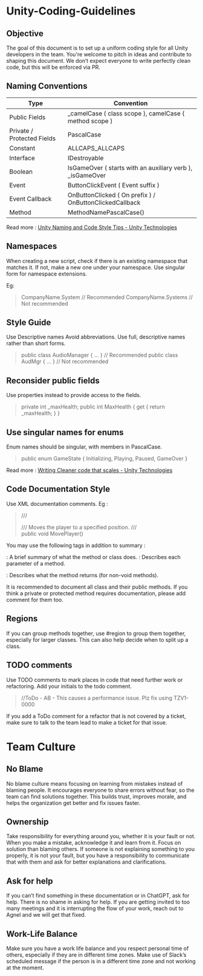 # Unity-Coding-Guidelines

## Objective
The goal of this document is to set up a uniform coding style for all Unity developers in the team. You're welcome to pitch in ideas and contribute to shaping this document. We don’t expect everyone to write perfectly clean code, but this will be enforced via PR. 

## Naming Conventions
 
| Type | Convention | 
|----------|----------|
| Public Fields    | _camelCase ( class scope ), camelCase ( method scope ) |
| Private / Protected Fields   |  PascalCase |
| Constant | ALLCAPS_ALLCAPS |
| Interface | IDestroyable |
| Boolean | IsGameOver ( starts with an auxiliary verb ), _isGameOver |
| Event  | ButtonClickEvent ( Event suffix ) |
| Event Callback | OnButtonClicked ( On prefix ) / OnButtonClickedCallback  |
| Method | MethodNamePascalCase()  |



Read more : [ Unity Naming and Code Style Tips - Unity Technologies ](https://unity.com/how-to/naming-and-code-style-tips-c-scripting-unity#casing-terminology)

## Namespaces
When creating a new script, check if there is an existing namespace that matches it. If not, make a new one under your namespace. 
Use singular form for namespace extensions. 

Eg:

> CompanyName.System  // Recommended
> CompanyName.Systems // Not recommended

## Style Guide 
Use Descriptive names
Avoid abbreviations. Use full, descriptive names rather than short forms.

> public class AudioManager { ... } // Recommended
> public class AudMgr { ... } // Not recommended

## Reconsider public fields
Use properties instead to provide access to the fields.

> private int _maxHealth; 
> public int MaxHealth { get { return _maxHealth; } }
 

## Use singular names for enums
Enum names should be singular, with members in PascalCase.


> public enum GameState 
> {
>  Initializing, 
>  Playing, 
>  Paused, 
>  GameOver 
> }

Read more : [Writing Cleaner code that scales - Unity Technologies](https://resources.unity.com/games/create-code-style-guide-e-book?ungated=true)

## Code Documentation Style
Use XML documentation comments. Eg :

> /// <summary> 
> /// Moves the player to a specified position. 
> /// </summary>
> public void MovePlayer()
 

You may use the following tags in addition to summary :

<summary>: A brief summary of what the method or class does.

<param>: Describes each parameter of a method.

<returns>: Describes what the method returns (for non-void methods).

It is recommended to document all class and their public methods. If you think a private or protected method requires documentation, please add comment for them too.

## Regions
If you can group methods together, use #region to group them together, especially for larger classes. This can also help decide when to split up a class.

## TODO comments
Use TODO comments to mark places in code that need further work or refactoring. Add your initials to the todo comment.

> //ToDo - AB - This causes a performance issue. Plz fix using TZV1-0000

If you add a ToDo comment for a refactor that is not covered by a ticket, make sure to talk to the team lead to make a ticket for that issue.

# Team Culture

## No Blame
No blame culture means focusing on learning from mistakes instead of blaming people. It encourages everyone to share errors without fear, so the team can find solutions together. This builds trust, improves morale, and helps the organization get better and fix issues faster.

## Ownership
Take responsibility for everything around you, whether it is your fault or not. When you make a mistake, acknowledge it and learn from it. Focus on solution than blaming others. If someone is not explaining something to you properly, it is not your fault, but you have a responsibility to communicate that with them and ask for better explanations and clarifications. 

## Ask for help
If you can’t find something in these documentation or in ChatGPT, ask for help. There is no shame in asking for help. If you are getting invited to too many meetings and it is interrupting the flow of your work, reach out to Agnel and we will get that fixed. 

## Work-Life Balance
Make sure you have a work life balance and you respect personal time of others, especially if they are in different time zones. Make use of Slack’s scheduled message if the person is in a different time zone and not working at the moment.

